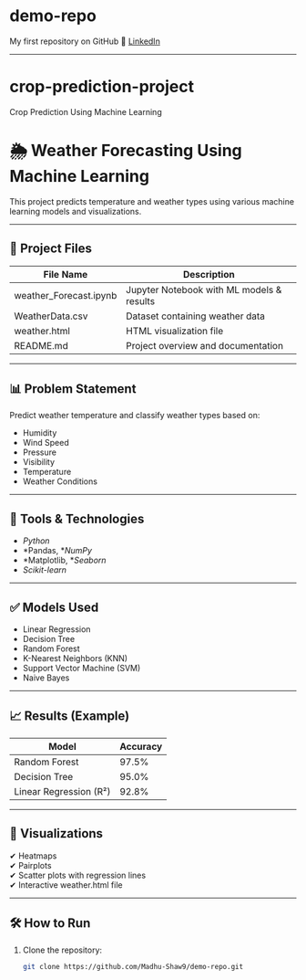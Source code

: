 # demo-repo
My first repository on GitHub
🔗 [LinkedIn](https://www.linkedin.com/in/madhushaw)

---

# crop-prediction-project
Crop Prediction Using Machine Learning

# 🌦 Weather Forecasting Using Machine Learning

This project predicts temperature and weather types using various machine learning models and visualizations.

---

## 📂 Project Files

| File Name                     | Description                                 |
|-------------------------------|---------------------------------------------|
| weather_Forecast.ipynb       | Jupyter Notebook with ML models & results    |
| WeatherData.csv              | Dataset containing weather data              |
| weather.html                 | HTML visualization file                      |
| README.md                    | Project overview and documentation           |

---

## 📊 Problem Statement
Predict weather temperature and classify weather types based on:
- Humidity
- Wind Speed
- Pressure
- Visibility
- Temperature
- Weather Conditions

---

## 🚀 Tools & Technologies
- *Python*
- *Pandas, **NumPy*
- *Matplotlib, **Seaborn*
- *Scikit-learn*

---

## ✅ Models Used
- Linear Regression
- Decision Tree
- Random Forest
- K-Nearest Neighbors (KNN)
- Support Vector Machine (SVM)
- Naive Bayes

---

## 📈 Results (Example)
| Model                    | Accuracy |
|--------------------------|----------|
| Random Forest             | 97.5%   |
| Decision Tree             | 95.0%   |
| Linear Regression (R²)    | 92.8%   |

---

## 🌟 Visualizations
✔ Heatmaps  
✔ Pairplots  
✔ Scatter plots with regression lines  
✔ Interactive weather.html file

---

## 🛠 How to Run
1. Clone the repository:
   ```bash
   git clone https://github.com/Madhu-Shaw9/demo-repo.git

